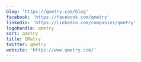 ```yaml
---
blog: 'https://qmetry.com/blog'
facebook: 'https://facebook.com/qmetry'
linkedin: 'https://linkedin.com/companies/qmetry'
logohandle: qmetry
sort: qmetry
title: QMetry
twitter: qmetry
website: 'https://www.qmetry.com/'
---
```


